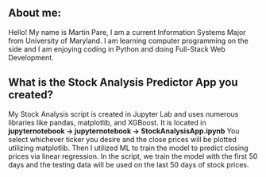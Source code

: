 ## About me:
Hello! My name is Martin Pare, I am a current Information Systems Major from University of Maryland. I am learning computer programming on the side and I am enjoying coding in Python and doing Full-Stack Web Development.

## What is the Stock Analysis Predictor App you created?

My Stock Analysis script is created in Jupyter Lab and uses numerous libraries like pandas, matplotlib, and XGBoost. It is located in **jupyternotebook -> jupyternotebook -> StockAnalysisApp.ipynb** You select whichever ticker you desire and the close prices
will be plotted utilizing matplotlib. Then I utilized ML to train the model to predict closing prices via linear regression.
In the script, we train the model with the first 50 days and the testing data will be used on the last 50 days of stock prices.
